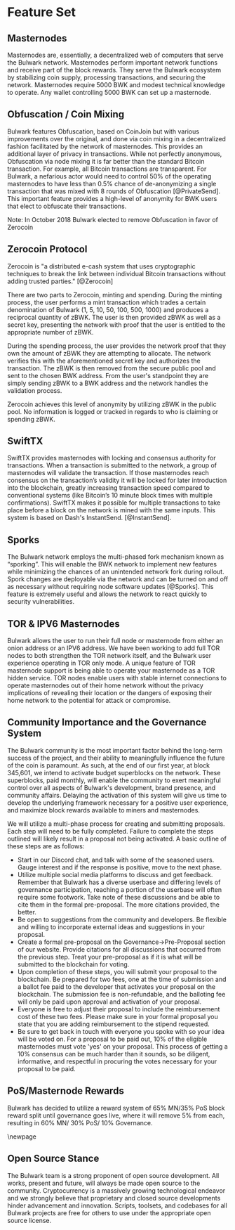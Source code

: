 # Feature Set

## Masternodes

Masternodes are, essentially, a decentralized web of computers that serve the Bulwark network. Masternodes perform important network functions and receive part of the block rewards. They serve the Bulwark ecosystem by stabilizing coin supply, processing transactions, and securing the network. Masternodes require 5000 BWK and modest technical knowledge to operate. Any wallet controlling 5000 BWK can set up a masternode.

## Obfuscation / Coin Mixing

Bulwark features Obfuscation, based on CoinJoin but with various improvements over the original, and done via coin mixing in a decentralized fashion facilitated by the network of masternodes. This provides an additional layer of privacy in transactions. While not perfectly anonymous, Obfuscation via node mixing it is far better than the standard Bitcoin transaction. For example, all Bitcoin transactions are transparent. For Bulwark, a nefarious actor would need to control 50% of the operating masternodes to have less than 0.5% chance of de-anonymizing a single transaction that was mixed with 8 rounds of Obfuscation [@PrivateSend]. This important feature provides a high-level of anonymity for BWK users that elect to obfuscate their transactions.

Note: In October 2018 Bulwark elected to remove Obfuscation in favor of Zerocoin

## Zerocoin Protocol
Zerocoin is "a distributed e-cash system that uses cryptographic techniques to break the link between individual Bitcoin transactions without adding trusted parties." [@Zerocoin]

There are two parts to Zerocoin, minting and spending. During the minting process, the user performs a mint transaction which trades a certain denomination of Bulwark (1, 5, 10, 50, 100, 500, 1000) and produces a reciprocal quantity of zBWK. The user is then provided zBWK as well as a secret key, presenting the network with proof that the user is entitled to the appropriate number of zBWK.

During the spending process, the user provides the network proof that they own the amount of zBWK they are attempting to allocate. The network verifies this with the aforementioned secret key and authorizes the transaction. The zBWK is then removed from the secure public pool and sent to the chosen BWK address. From the user's standpoint they are simply sending zBWK to a BWK address and the network handles the validation process.

Zerocoin achieves this level of anonymity by utilizing zBWK in the public pool. No information is logged or tracked in regards to who is claiming or spending zBWK.

## SwiftTX

SwiftTX provides masternodes with locking and consensus authority for transactions. When a transaction is submitted to the network, a group of masternodes will validate the transaction. If those masternodes reach consensus on the transaction’s validity it will be locked for later introduction into the blockchain, greatly increasing transaction speed compared to conventional systems (like Bitcoin’s 10 minute block times with multiple confirmations). SwiftTX makes it possible for multiple transactions to take place before a block on the network is mined with the same inputs. This system is based on Dash's InstantSend. [@InstantSend].

## Sporks

The Bulwark network employs the multi-phased fork mechanism known as “sporking”. This will enable the BWK network to implement new features while minimizing the chances of an unintended network fork during rollout. Spork changes are deployable via the network and can be turned on and off as necessary without requiring node software updates [@Sporks]. This feature is extremely useful and allows the network to react quickly to security vulnerabilities.

## TOR & IPV6 Masternodes

Bulwark allows the user to run their full node or masternode from either an onion address or an IPV6 address. We have been working to add full TOR nodes to both strengthen the TOR network itself, and the Bulwark user experience operating in TOR only mode. A unique feature of TOR masternode support is being able to operate your masternode as a TOR hidden service. TOR nodes enable users with stable internet connections to operate masternodes out of their home network without the privacy implications of revealing their location or the dangers of exposing their home network to the potential for attack or compromise.

## Community Importance and the Governance System

The Bulwark community is the most important factor behind the long-term success of the project, and their ability to meaningfully influence the future of the coin is paramount. As such, at the end of our first year, at block 345,601, we intend to activate budget superblocks on the network. These superblocks, paid monthly, will enable the community to exert meaningful control over all aspects of Bulwark's development, brand presence, and community affairs. Delaying the activation of this system will give us time to develop the underlying framework necessary for a positive user experience, and maximize block rewards available to miners and masternodes. 

We will utilize a multi-phase process for creating and submitting proposals. Each step will need to be fully completed. Failure to complete the steps outlined will likely result in a proposal not being activated. A basic outline of these steps are as follows:

- Start in our Discord chat, and talk with some of the seasoned users. Gauge interest and if the response is positive, move to the next phase.
- Utilize multiple social media platforms to discuss and get feedback. Remember that Bulwark has a diverse userbase and differing levels of governance participation, reaching a portion of the userbase will often require some footwork. Take note of these discussions and be able to cite them in the formal pre-proposal. The more citations provided, the better.
- Be open to suggestions from the community and developers. Be flexible and willing to incorporate external ideas and suggestions in your proposal.
- Create a formal pre-proposal on the Governance->Pre-Proposal section of our website. Provide citations for all discussions that occurred from the previous step. Treat your pre-proposal as if it is what will be submitted to the blockchain for voting.
- Upon completion of these steps, you will submit your proposal to the blockchain. Be prepared for two fees, one at the time of submission and a ballot fee paid to the developer that activates your proposal on the blockchain. The submission fee is non-refundable, and the balloting fee will only be paid upon approval and activation of your proposal.
- Everyone is free to adjust their proposal to include the reimbursement cost of these two fees. Please make sure in your formal proposal you state that you are adding reimbursement to the stipend requested.
- Be sure to get back in touch with everyone you spoke with so your idea will be voted on. For a proposal to be paid out, 10% of the eligible masternodes must vote 'yes' on your proposal. This process of getting a 10% consensus can be much harder than it sounds, so be diligent, informative, and respectful in procuring the votes necessary for your proposal to be paid.

## PoS/Masternode Rewards
Bulwark has decided to utilize a reward system of 65% MN/35% PoS block reward split until governance goes live, where it will remove 5% from each, resulting in 60% MN/ 30% PoS/ 10% Governance.

\newpage

## Open Source Stance
The Bulwark team is a strong proponent of open source development. All works, present and future, will always be made open source to the community. Cryptocurrency is a massively growing technological endeavor and we strongly believe that proprietary and closed source developments hinder advancement and innovation. Scripts, toolsets, and codebases for all Bulwark projects are free for others to use under the appropriate open source license. 
